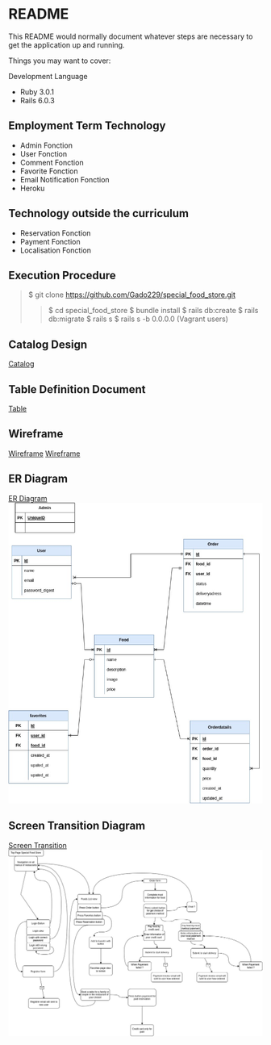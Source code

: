 # README

This README would normally document whatever steps are necessary to get the
application up and running.

Things you may want to cover:

Development Language

* Ruby 3.0.1
* Rails 6.0.3

## Employment Term Technology

- Admin Fonction
- User Fonction
- Comment Fonction
- Favorite Fonction
- Email Notification Fonction
- Heroku

## Technology outside the curriculum

- Reservation Fonction
- Payment Fonction
- Localisation Fonction

## Execution Procedure

> $ git clone https://github.com/Gado229/special_food_store.git
>> $ cd special_food_store
> $ bundle install
>> $ rails db:create
> $ rails db:migrate
>> $ rails s
> $ rails s -b 0.0.0.0 (Vagrant users)

## Catalog Design

[Catalog](https://docs.google.com/spreadsheets/d/1d4NybRcYTj6-yHIPUVu6x8xiL-g6nziTM_Ssij9Ozpk/edit?usp=sharing)

## Table Definition Document

[Table](https://docs.google.com/spreadsheets/d/1OI9xIKcnqQ2u9osJxp1DSNf78VppmOSL-Hci0tlWgsk/edit?usp=sharing)

## Wireframe

[Wireframe](https://app.diagrams.net/#G1jhR-_Hi4L4zA_DVm224Sizm7z-KTA5Br)
[Wireframe](./docs/Wire__ER_Diagramm.jpg)

## ER Diagram

[ER Diagram](https://drive.google.com/file/d/1Ue5ZTy0A4AXXlyXMDO01pwizhhFDpMnh/view?usp=sharing)
![ER Diagram picture](./docs/Table_definition_ER_Diagramm.jpg)

## Screen Transition Diagram

[Screen Transition](https://drive.google.com/file/d/1KPAUgU9LizMAL9rKoPZSL5PGuEd3M1HT/view?usp=sharing)
![Screen Transition](./docs/Transition_screen_ER_Diagramm.jpg)
